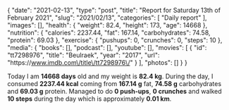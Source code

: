 {
    "date": "2021-02-13",
    "type": "post",
    "title": "Report for Saturday 13th of February 2021",
    "slug": "2021\/02\/13",
    "categories": [
        "Daily report"
    ],
    "images": [],
    "health": {
        "weight": 82.4,
        "height": 173,
        "age": 14668
    },
    "nutrition": {
        "calories": 2237.44,
        "fat": 167.14,
        "carbohydrates": 74.58,
        "protein": 69.03
    },
    "exercise": {
        "pushups": 0,
        "crunches": 0,
        "steps": 10
    },
    "media": {
        "books": [],
        "podcast": [],
        "youtube": [],
        "movies": [
            {
                "id": "tt7298976",
                "title": "Beulraek",
                "year": "2017",
                "url": "https:\/\/www.imdb.com\/title\/tt7298976\/"
            }
        ],
        "photos": []
    }
}

Today I am <strong>14668 days</strong> old and my weight is <strong>82.4 kg</strong>. During the day, I consumed <strong>2237.44 kcal</strong> coming from <strong>167.14 g</strong> fat, <strong>74.58 g</strong> carbohydrates and <strong>69.03 g</strong> protein. Managed to do <strong>0 push-ups</strong>, <strong>0 crunches</strong> and walked <strong>10 steps</strong> during the day which is approximately <strong>0.01 km</strong>.